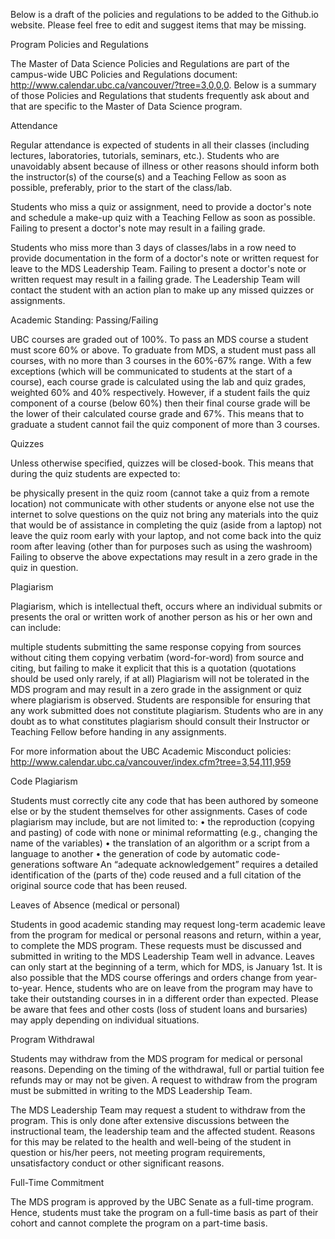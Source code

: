 Below is a draft of the policies and regulations to be added to the Github.io website. Please feel free to edit and suggest items that may be missing.

Program Policies and Regulations

The Master of Data Science Policies and Regulations are part of the campus-wide UBC Policies and Regulations document: http://www.calendar.ubc.ca/vancouver/?tree=3,0,0,0. Below is a summary of those Policies and Regulations that students frequently ask about and that are specific to the Master of Data Science program.

Attendance

Regular attendance is expected of students in all their classes (including lectures, laboratories, tutorials, seminars, etc.). Students who are unavoidably absent because of illness or other reasons should inform both the instructor(s) of the course(s) and a Teaching Fellow as soon as possible, preferably, prior to the start of the class/lab.

Students who miss a quiz or assignment, need to provide a doctor's note and schedule a make-up quiz with a Teaching Fellow as soon as possible. Failing to present a doctor's note may result in a failing grade.

Students who miss more than 3 days of classes/labs in a row need to provide documentation in the form of a doctor's note or written request for leave to the MDS Leadership Team. Failing to present a doctor's note or written request may result in a failing grade. The Leadership Team will contact the student with an action plan to make up any missed quizzes or assignments.

Academic Standing: Passing/Failing

UBC courses are graded out of 100%. To pass an MDS course a student must score 60% or above. To graduate from MDS, a student must pass all courses, with no more than 3 courses in the 60%-67% range. With a few exceptions (which will be communicated to students at the start of a course), each course grade is calculated using the lab and quiz grades, weighted 60% and 40% respectively. However, if a student fails the quiz component of a course (below 60%) then their final course grade will be the lower of their calculated course grade and 67%. This means that to graduate a student cannot fail the quiz component of more than 3 courses.

Quizzes

Unless otherwise specified, quizzes will be closed-book. This means that during the quiz students are expected to:

be physically present in the quiz room (cannot take a quiz from a remote location)
not communicate with other students or anyone else
not use the internet to solve questions on the quiz
not bring any materials into the quiz that would be of assistance in completing the quiz (aside from a laptop)
not leave the quiz room early with your laptop, and not come back into the quiz room after leaving (other than for purposes such as using the washroom)
Failing to observe the above expectations may result in a zero grade in the quiz in question.

Plagiarism

Plagiarism, which is intellectual theft, occurs where an individual submits or presents the oral or written work of another person as his or her own and can include:

multiple students submitting the same response
copying from sources without citing them
copying verbatim (word-for-word) from source and citing, but failing to make it explicit that this is a quotation (quotations should be used only rarely, if at all)
Plagiarism will not be tolerated in the MDS program and may result in a zero grade in the assignment or quiz where plagiarism is observed. Students are responsible for ensuring that any work submitted does not constitute plagiarism. Students who are in any doubt as to what constitutes plagiarism should consult their Instructor or Teaching Fellow before handing in any assignments.

For more information about the UBC Academic Misconduct policies: http://www.calendar.ubc.ca/vancouver/index.cfm?tree=3,54,111,959

Code Plagiarism

Students must correctly cite any code that has been authored by someone else or by the student themselves for other assignments. Cases of code plagiarism may include, but are not limited to:
• the reproduction (copying and pasting) of code with none or minimal reformatting (e.g., changing the name of the variables)
• the translation of an algorithm or a script from a language to another
• the generation of code by automatic code-generations software
An “adequate acknowledgement” requires a detailed identification of the (parts of the) code reused and a full citation of the original source code that has been reused.

Leaves of Absence (medical or personal)

Students in good academic standing may request long-term academic leave from the program for medical or personal reasons and return, within a year, to complete the MDS program. These requests must be discussed and submitted in writing to the MDS Leadership Team well in advance. Leaves can only start at the beginning of a term, which for MDS, is January 1st. It is also possible that the MDS course offerings and orders change from year-to-year. Hence, students who are on leave from the program may have to take their outstanding courses in in a different order than expected. Please be aware that fees and other costs (loss of student loans and bursaries) may apply depending on individual situations.

Program Withdrawal

Students may withdraw from the MDS program for medical or personal reasons. Depending on the timing of the withdrawal, full or partial tuition fee refunds may or may not be given. A request to withdraw from the program must be submitted in writing to the MDS Leadership Team.

The MDS Leadership Team may request a student to withdraw from the program. This is only done after extensive discussions between the instructional team, the leadership team and the affected student. Reasons for this may be related to the health and well-being of the student in question or his/her peers, not meeting program requirements, unsatisfactory conduct or other significant reasons.

Full-Time Commitment

The MDS program is approved by the UBC Senate as a full-time program. Hence, students must take the program on a full-time basis as part of their cohort and cannot complete the program on a part-time basis.

